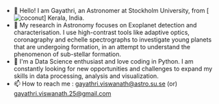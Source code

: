 - 👋 Hello! I am Gayathri, an Astronomer at Stockholm University, from [![coconut](https://github.com/user-attachments/assets/6989bfeb-78ca-4b6c-8692-9bd0ee326d84)] Kerala, India.
- 👀 My research in Astronomy focuses on Exoplanet detection and characterisation. I use high-contrast tools like adaptive optics, coronagraphy and echelle spectrographs to investigate young planets that are undergoing formation, in an attempt to understand the phenomenon of sub-stellar formation.
- 🌱 I'm a Data Science enthusiast and love coding in Python. I am constantly looking for new opportunities and challenges to expand my skills in data processing, analysis and visualization. 
- 📫 How to reach me : gayathri.viswanath@astro.su.se (or) gayathri.viswanath.25@gmail.com

<!---
GayathriVis/GayathriVis is a ✨ special ✨ repository because its `README.md` (this file) appears on your GitHub profile.
You can click the Preview link to take a look at your changes.
--->
